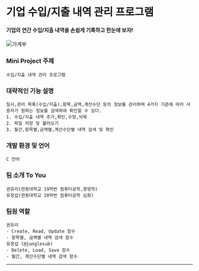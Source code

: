 **기업 수입/지출 내역 관리 프로그램**
=============================
#### 기업의 연간 수입/지출 내역을 손쉽게 기록하고 한눈에 보자!
![가계부](https://user-images.githubusercontent.com/70666097/117020441-684fe000-ad31-11eb-8d86-91c9f7ba079c.jpg)

### Mini Project 주제
    수입/지출 내역 관리 프로그램
    
### 대략적인 기능 설명
    일시,관리 목록(수입/지출),항목,금액,계산수단 등의 정보를 관리하며 4가지 기준에 따라 사용자가 원하는 정보를 검색하여 확인할 수 있다.
    1. 수입/지출 내역 추가,확인,수정,삭제
    2. 파일 저장 및 불러오기
    3. 월간,항목별,금액별,계산수단별 내역 검색 및 확인
    
### 개발 환경 및 언어
    C 언어
    
### 팀 소개 __To You__
    권유리(한동대학교 19학번 컴퓨터공학,경영학)
    유정섭(한동대학교 20학번 컴퓨터공학 심화)
    
### 팀원 역할
    권유리
    - Create, Read, Update 함수
    - 항목별, 금액별 내역 검색 함수
    유정섭 (@junglesub)
    - Delete, Load, Save 함수
    - 월간, 계산수단별 내역 검색 함수
------------------------------------------------------------------
    
